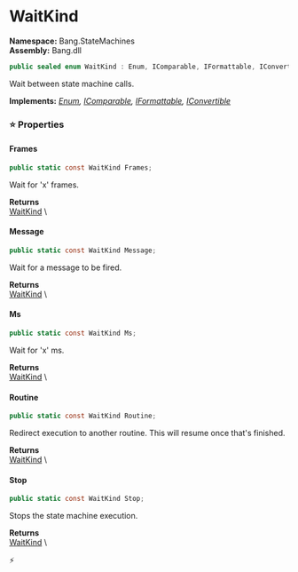 # WaitKind

**Namespace:** Bang.StateMachines \
**Assembly:** Bang.dll

```csharp
public sealed enum WaitKind : Enum, IComparable, IFormattable, IConvertible
```

Wait between state machine calls.

**Implements:** _[Enum](https://learn.microsoft.com/en-us/dotnet/api/System.Enum?view=net-7.0), [IComparable](https://learn.microsoft.com/en-us/dotnet/api/System.IComparable?view=net-7.0), [IFormattable](https://learn.microsoft.com/en-us/dotnet/api/System.IFormattable?view=net-7.0), [IConvertible](https://learn.microsoft.com/en-us/dotnet/api/System.IConvertible?view=net-7.0)_

### ⭐ Properties
#### Frames
```csharp
public static const WaitKind Frames;
```

Wait for 'x' frames.

**Returns** \
[WaitKind](../..//Bang/StateMachines/WaitKind.html) \
#### Message
```csharp
public static const WaitKind Message;
```

Wait for a message to be fired.

**Returns** \
[WaitKind](../..//Bang/StateMachines/WaitKind.html) \
#### Ms
```csharp
public static const WaitKind Ms;
```

Wait for 'x' ms.

**Returns** \
[WaitKind](../..//Bang/StateMachines/WaitKind.html) \
#### Routine
```csharp
public static const WaitKind Routine;
```

Redirect execution to another routine. This will resume once that's finished.

**Returns** \
[WaitKind](../..//Bang/StateMachines/WaitKind.html) \
#### Stop
```csharp
public static const WaitKind Stop;
```

Stops the state machine execution.

**Returns** \
[WaitKind](../..//Bang/StateMachines/WaitKind.html) \


⚡